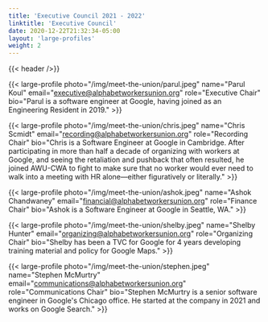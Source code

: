 ```yaml
---
title: 'Executive Council 2021 - 2022'
linktitle: 'Executive Council'
date: 2020-12-22T21:32:34-05:00
layout: 'large-profiles'
weight: 2
---
```


{{< header />}}

{{< large-profile photo="/img/meet-the-union/parul.jpeg"
                  name="Parul Koul"
                  email="executive@alphabetworkersunion.org"
                  role="Executive Chair"
                  bio="Parul is a software engineer at Google, having joined as an Engineering Resident in 2019." >}}

{{< large-profile photo="/img/meet-the-union/chris.jpeg"
                  name="Chris Scmidt"
                  email="recording@alphabetworkersunion.org"
                  role="Recording Chair"
                  bio="Chris is a Software Engineer at Google in Cambridge. After participating in more than half a decade of organizing with workers at Google, and seeing the retaliation and pushback that often resulted, he joined AWU-CWA to fight to make sure that no worker would ever need to walk into a meeting with HR alone—either figuratively or literally." >}}

{{< large-profile photo="/img/meet-the-union/ashok.jpeg"
                  name="Ashok Chandwaney"
                  email="financial@alphabetworkersunion.org"
                  role="Finance Chair"
                  bio="Ashok is a Software Engineer at Google in Seattle, WA." >}}

{{< large-profile photo="/img/meet-the-union/shelby.jpeg"
                  name="Shelby Hunter"
                  email="organizing@alphabetworkersunion.org"
                  role="Organizing Chair"
                  bio="Shelby has been a TVC for Google for 4 years developing training material and policy for Google Maps." >}}

{{< large-profile photo="/img/meet-the-union/stephen.jpeg"
                  name="Stephen McMurtry"
                  email="communications@alphabetworkersunion.org"
                  role="Communications Chair"
                  bio="Stephen McMurtry is a senior software engineer in Google's Chicago office. He started at the company in 2021 and works on Google Search." >}}
